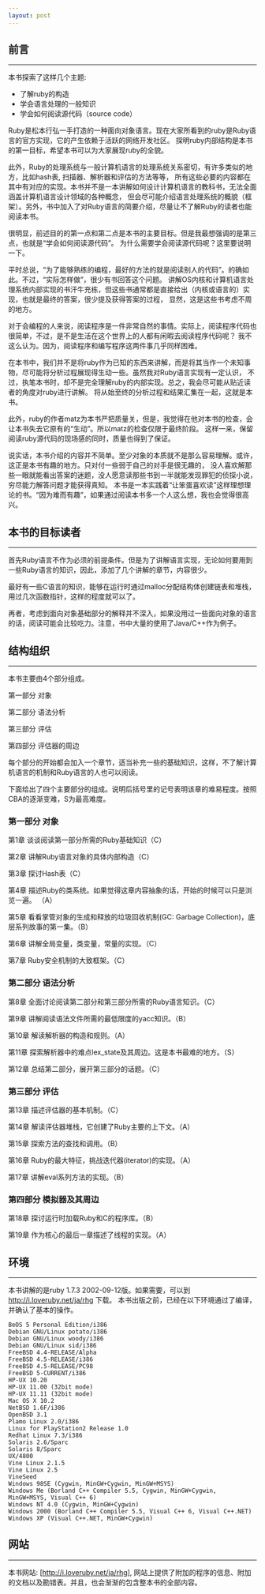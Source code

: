 ```yaml
---
layout: post
---
```


## 前言
----

本书探索了这样几个主题:

* 了解ruby的构造
* 学会语言处理的一般知识
* 学会如何阅读源代码（source code）

Ruby是松本行弘一手打造的一种面向对象语言。现在大家所看到的ruby是Ruby语言的官方实现，它的产生依赖于活跃的网络开发社区。 探明ruby内部结构是本书的第一目标，希望本书可以为大家展现ruby的全貌。

此外，Ruby的处理系统与一般计算机语言的处理系统关系密切，有许多类似的地方，比如hash表, 扫描器、解析器和评估的方法等等， 所有这些必要的内容都在其中有对应的实现。本书并不是一本讲解如何设计计算机语言的教科书，无法全面涵盖计算机语言设计领域的各种概念， 但会尽可能介绍语言处理系统的概貌（框架）。另外，书中加入了对Ruby语言的简要介绍，尽量让不了解Ruby的读者也能阅读本书。

很明显，前述目的的第一点和第二点是本书的主要目标。但是我最想强调的是第三点，也就是“学会如何阅读源代码”。 为什么需要学会阅读源代码呢？这里要说明一下。

平时总说，“为了能够熟练的编程，最好的方法的就是阅读别人的代码”。的确如此。不过，“实际怎样做”，很少有书回答这个问题。 讲解OS内核和计算机语言处理系统内部实现的书汗牛充栋，但这些书通常都是直接给出（内核或语言的）实现，也就是最终的答案，很少提及获得答案的过程， 显然，这是这些书考虑不周的地方。

对于会编程的人来说，阅读程序是一件非常自然的事情。实际上，阅读程序代码也很简单，不过，是不是生活在这个世界上的人都有闲暇去阅读程序代码呢？ 我不这么认为。因为，阅读程序和编写程序这两件事几乎同样困难。

在本书中，我们并不是将ruby作为已知的东西来讲解，而是将其当作一个未知事物，尽可能将分析过程展现得生动一些。虽然我对Ruby语言实现有一定认识， 不过，执笔本书时，却不是完全理解ruby的内部实现。总之，我会尽可能从贴近读者的角度对ruby进行讲解。 将从始至终的分析过程和结果汇集在一起，这就是本书。

此外，ruby的作者matz为本书严把质量关，但是，我觉得在他对本书的检查，会让本书失去它原有的“生动”。所以matz的检查仅限于最终阶段。 这样一来，保留阅读ruby源代码的现场感的同时，质量也得到了保证。

说实话，本书介绍的内容并不简单。至少对象的本质就不是那么容易理解。或许，这正是本书有趣的地方。只对付一些弱于自己的对手是很无趣的， 没人喜欢解那些一眼就能看出答案的迷题，没人愿意读那些书到一半就能发现罪犯的侦探小说，穷尽能力解答问题才能获得真知。 本书是一本实践着“让笨蛋喜欢读”这样理想理论的书。“因为难而有趣”，如果通过阅读本书多一个人这么想，我也会觉得很高兴。

## 本书的目标读者
----

首先Ruby语言不作为必须的前提条件。但是为了讲解语言实现，无论如何要用到一些Ruby语言的知识，因此，添加了几个讲解的章节，内容很少。

最好有一些C语言的知识，能够在运行时通过malloc分配结构体创建链表和堆栈，用过几次函数指针，这样的程度就可以了。

再者，考虑到面向对象基础部分的解释并不深入，如果没用过一些面向对象的语言的话，阅读可能会比较吃力。注意，书中大量的使用了Java/C++作为例子。

## 结构组织
----

本书主要由4个部分组成。

第一部分 对象

第二部分 语法分析

第三部分 评估

第四部分 评估器的周边

每个部分的开始都会加入一个章节，适当补充一些的基础知识，这样，不了解计算机语言的机制和Ruby语言的人也可以阅读。

下面给出了四个主要部分的组成。说明后括号里的记号表明该章的难易程度。按照CBA的逐渐变难，S为最高难度。

### 第一部分 对象

第1章 谈谈阅读第一部分所需的Ruby基础知识（C）

第2章 讲解Ruby语言对象的具体内部构造（C）

第3章 探讨Hash表（C）

第4章 描述Ruby的类系统。如果觉得这章内容抽象的话，开始的时候可以只是浏览一遍。 （A）

第5章 看看掌管对象的生成和释放的垃圾回收机制(GC: Garbage Collection)，底层系列故事的第一集。（B）

第6章 讲解全局变量，类变量，常量的实现。（C）

第7章 Ruby安全机制的大致框架。（C）

### 第二部分 语法分析

第8章 全面讨论阅读第二部分和第三部分所需的Ruby语言知识。（C）

第9章 讲解阅读语法文件所需的最低限度的yacc知识。（B）

第10章 解读解析器的构造和规则。（A）

第11章 探索解析器中的难点lex_state及其周边。这是本书最难的地方。（S）

第12章 总结第二部分，展开第三部分的话题。（C）

### 第三部分 评估

第13章 描述评估器的基本机制。（C）

第14章 解读评估器堆栈，它创建了Ruby主要的上下文。（A）

第15章 探索方法的查找和调用。（B）

第16章 Ruby的最大特征，挑战迭代器(iterator)的实现。（A）

第17章 讲解eval系列方法的实现。（B）

### 第四部分 模拟器及其周边

第18章 探讨运行时加载Ruby和C的程序库。（B）

第19章 作为核心的最后一章描述了线程的实现。（A）

## 环境
----

本书讲解的是ruby 1.7.3 2002-09-12版。如果需要，可以到 http://i.loveruby.net/ja/rhg 下载。 本书出版之前，已经在以下环境通过了编译，并确认了基本的操作。

    BeOS 5 Personal Edition/i386
    Debian GNU/Linux potato/i386
    Debian GNU/Linux woody/i386
    Debian GNU/Linux sid/i386
    FreeBSD 4.4-RELEASE/Alpha
    FreeBSD 4.5-RELEASE/i386
    FreeBSD 4.5-RELEASE/PC98
    FreeBSD 5-CURRENT/i386
    HP-UX 10.20
    HP-UX 11.00 (32bit mode)
    HP-UX 11.11 (32bit mode)
    Mac OS X 10.2
    NetBSD 1.6F/i386
    OpenBSD 3.1
    Plamo Linux 2.0/i386
    Linux for PlayStation2 Release 1.0
    Redhat Linux 7.3/i386
    Solaris 2.6/Sparc
    Solaris 8/Sparc
    UX/4800
    Vine Linux 2.1.5
    Vine Linux 2.5
    VineSeed
    Windows 98SE (Cygwin, MinGW+Cygwin, MinGW+MSYS)
    Windows Me (Borland C++ Compiler 5.5, Cygwin, MinGW+Cygwin, MinGW+MSYS, Visual C++ 6)
    Windows NT 4.0 (Cygwin, MinGW+Cygwin)
    Windows 2000 (Borland C++ Compiler 5.5, Visual C++ 6, Visual C++.NET)
    Windows XP (Visual C++.NET, MinGW+Cygwin)

## 网站
----

本书网站: [http://i.loveruby.net/ja/rhg], 网站上提供了附加的程序的信息、附加的文档以及勘错表。并且，也会渐渐的包含整本书的全部内容。
